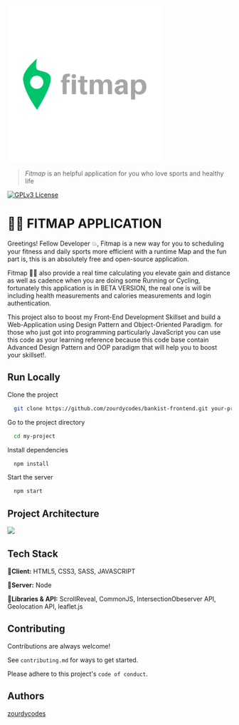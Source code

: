 <img alt="bankist-easy-to-share" src="./src/images/logoz.png" width="350">

> _Fitmap_ is an helpful application for you who love sports and healthy life

[![GPLv3 License](https://img.shields.io/badge/License-GPL%20v3-yellow.svg)](https://opensource.org/licenses/)

# 🏃‍♂️ FITMAP APPLICATION

Greetings! Fellow Developer 💥, Fitmap is a new way for you to scheduling your fitness and daily sports more efficient with a runtime Map and
the fun part is, this is an absolutely free and open-source application.

Fitmap 🚴‍♀️ also provide a real time calculating you elevate gain and distance as well as cadence when you are doing some Running or Cycling, fortunately this application is in BETA VERSION, the real one is will be including health measurements and calories measurements and login authentication.

This project also to boost my Front-End Development Skillset and build a Web-Application using Design Pattern and Object-Oriented Paradigm.
for those who just got into programming particularly JavaScript you can use this code as your learning reference
because this code base contain Advanced Design Pattern and OOP paradigm that will help you to boost your skillset!.

## Run Locally

Clone the project

```bash
  git clone https://github.com/zourdycodes/bankist-frontend.git your-project
```

Go to the project directory

```bash
  cd my-project
```

Install dependencies

```bash
  npm install
```

Start the server

```bash
  npm start
```

## Project Architecture

![](vscode-remote://wsl%2Bubuntu/home/zourdythedev/mapy-project/starter/src/images/Mapty-architecture-final.png)

## Tech Stack

🚀**Client:** HTML5, CSS3, SASS, JAVASCRIPT

🚀**Server:** Node

🚀**Libraries & API:** ScrollReveal, CommonJS, IntersectionObeserver API, Geolocation API, leaflet.js

## Contributing

Contributions are always welcome!

See `contributing.md` for ways to get started.

Please adhere to this project's `code of conduct`.

## Authors

[zourdycodes](https://zourdycodes.netlify.app/)
